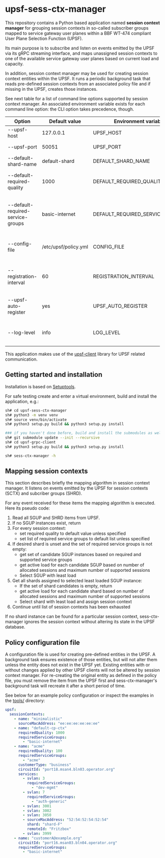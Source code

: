 # upsf-sess-ctx-manager

This repository contains a Python based application named **session
context manager** for grouping session contexts in so-called
subscriber groups mapped to service gateway user planes within a
BBF WT-474 compliant User Plane Selection Function (UPSF).

Its main purpose is to subscribe and listen on events emitted by the
UPSF via its gRPC streaming interface, and maps unassigned session contexts
to one of the available service gateway user planes based on current load
and capacity.

In addition, session context manager may be used for creating session
context entities within the UPSF. It runs a periodic background
task that reads pre-defined session contexts from an associated
policy file and if missing in the UPSF, creates those instances.

See next table for a list of command line options supported by
session context manager. An associated environment variable exists
for each command line option: the CLI option takes precedence,
though.

| Option                            | Default value        | Environment variable            | Description                                                                                      |
|-----------------------------------|----------------------|---------------------------------|--------------------------------------------------------------------------------------------------|
| --upsf-host                       | 127.0.0.1            | UPSF_HOST                       | UPSF server host to connect to                                                                   |
| --upsf-port                       | 50051                | UPSF_PORT                       | UPSF server port to connect to                                                                   |
| --default-shard-name              | default-shard        | DEFAULT_SHARD_NAME              | Default shard name (not in use)                                                                  |
| --default-required-quality        | 1000                 | DEFAULT_REQUIRED_QUALITY        | Default required quality assigned to pre-defined session contexts                                |
| --default-required-service-groups | basic-internet       | DEFAULT_REQUIRED_SERVICE_GROUPS | Default required service groups assigned to pre-defined session contexts, comma separated string |
| --config-file                     | /etc/upsf/policy.yml | CONFIG_FILE                     | Policy configuration file containing pre-defined session contexts                                |
| --registration-interval           | 60                   | REGISTRATION_INTERVAL           | Run periodic background thread every _registration_interval_ seconds.                            |
| --upsf-auto-register              | yes                  | UPSF_AUTO_REGISTER              | Enable periodic background thread for creating pre-defined shards.                               |
| --log-level                       | info                 | LOG_LEVEL                       | Default loglevel, supported options: info, warning, error, critical, debug                       |

This application makes use of the [upsf-client](https://github.com/bisdn/upsf-client)
library for UPSF related communication.

## Getting started and installation

Installation is based on [Setuptools](https://setuptools.pypa.io/en/latest/setuptools.html).

For safe testing create and enter a virtual environment, build and install the
application, e.g.:

```bash
sh# cd upsf-sess-ctx-manager
sh# python3 -m venv venv
sh# source venv/bin/activate
sh# python3 setup.py build && python3 setup.py install

### if you haven't done before, build and install the submodules as well
sh# git submodule update --init --recursive
sh# cd upsf-grpc-client
sh# python3 setup.py build && python3 setup.py install

sh# sess-ctx-manager -h
```

## Mapping session contexts

This section describes briefly the mapping algorithm in session context
manager. It listens on events emitted by the UPSF for session
contexts (SCTX) and subcriber groups (SHRD).

For any event received for these items the mapping algorithm is
executed. Here its pseudo code:

1. Read all SGUP and SHRD items from UPSF.
1. If no SGUP instances exist, return
1. For every session context:
   - set required quality to default value unless specified
   - set list of required service groups to default list unless specified
1. If desired shard is unset and the set of required service groups is not
   empty:
   - get set of candidate SGUP instances based on required and supported
     service groups
   - get active load for each candidate SGUP based on number of allocated sessions
     and maximum number of supported sessions
   - Select SGUP with least load
1. Get all shards assigned to selected least loaded SGUP instance:
   - If the set of shard candidates is empty, return
   - get active load for each candidate shard based on number of allocated
     sessions and maximum number of supported sessions
   - Select shard with least load and assign session context
1. Continue until list of session contexts has been exhausted

If no shard instance can be found for a particular session context,
sess-ctx-manager ignores the session context without altering its
state in the UPSF database.

## Policy configuration file

A configuration file is used for creating pre-defined entities in
the UPSF. A background task ensures existence of those entities,
but will not alter them unless the entity does not exist in the
UPSF yet. Existing entities with or without changes applied by other
UPSF clients will not be altered by session context manager. For re-creating
the original entity as defined in the policy file, you must remove
the item from the UPSF first and sess-ctx-manager's background task will
recreate it after a short period of time.

See below for an example policy configuration or inspect the examples
in the [tools/](./tools/policy.yml) directory:

```yaml
upsf:
  sessionContexts:
    - name: "minimalistic"
      sourceMacAddress: "ee:ee:ee:ee:ee:ee"
    - name: "default-cp-ctx"
      requiredQuality: 1000
      requiredServiceGroups:
        - "basic-internet"
    - name: "acme"
      requiredQuality: 100
      requiredServiceGroups:
        - "acme"
      customerType: "business"
      circuitId: "port18.msan4.bln03.operator.org"
      services:
        - svlan: 3
          requiredServiceGroups:
            - "dev-mgmt"
        - svlan: 7
          requiredServiceGroups:
            - "auth-generic"
        - svlan: 3001
        - svlan: 3002
        - svlan: 3050
        - sourceMacAddress: "52:54:52:54:52:54"
          shard: "shard-F"
          remoteId: "Fritzbox"
        - svlan: 3999
    - name: "customerA@example.org"
      circuitId: "port16.msan03.bln04.operator.org"
      requiredServiceGroups:
        - "basic-internet"
```
